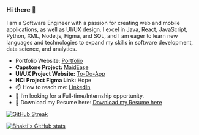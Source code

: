 ### Hi there 👋

I am a Software Engineer with a passion for creating web and mobile applications, as well as UI/UX design. I excel in Java, React, JavaScript, Python, XML, Node.js, Figma, and SQL, and I am eager to learn new languages and technologies to expand my skills in software development, data science, and analytics.


- Portfolio Website: [Portfolio](https://bhakti0209.wixsite.com/mysite)  
- **Capstone Project:** [MaidEase](https://github.com/Bhaktipalkar/Maid-Ease)  
- **UI/UX Project Website:** [To-Do-App](https://github.com/Bhaktipalkar/ToDoApplication)  
- **HCI Project Figma Link:** Hope  
- 📫 How to reach me: [LinkedIn](https://www.linkedin.com/in/bhakti-palkar/)  
- 🤔 I’m looking for a Full-time/Internship opportunity.  
- 📓 Download my Resume here: [Download my Resume here](https://github.com/Bhaktipalkar/Bhaktipalkar/blob/main/Resume_Bhakti_Palkar.pdf)  

  

[![GitHub Streak](https://streak-stats.demolab.com/?user=Bhaktipalkar)](https://git.io/streak-stats)


[![Bhakti's GitHub stats](https://github-readme-stats.vercel.app/api?username=Bhaktipalkar)](https://github.com/Bhaktipalkar/github-readme-stats)

